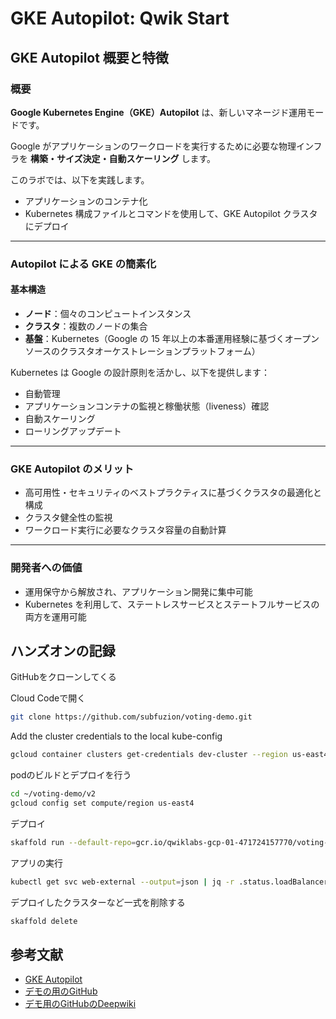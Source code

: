 # GKE Autopilot: Qwik Start

## GKE Autopilot 概要と特徴

### 概要
**Google Kubernetes Engine（GKE）Autopilot** は、新しいマネージド運用モードです。  

Google がアプリケーションのワークロードを実行するために必要な物理インフラを **構築・サイズ決定・自動スケーリング** します。

このラボでは、以下を実践します。

- アプリケーションのコンテナ化
- Kubernetes 構成ファイルとコマンドを使用して、GKE Autopilot クラスタにデプロイ

---

### Autopilot による GKE の簡素化

#### 基本構造
- **ノード**：個々のコンピュートインスタンス
- **クラスタ**：複数のノードの集合
- **基盤**：Kubernetes（Google の 15 年以上の本番運用経験に基づくオープンソースのクラスタオーケストレーションプラットフォーム）

Kubernetes は Google の設計原則を活かし、以下を提供します：
- 自動管理
- アプリケーションコンテナの監視と稼働状態（liveness）確認
- 自動スケーリング
- ローリングアップデート

---

### GKE Autopilot のメリット
- 高可用性・セキュリティのベストプラクティスに基づくクラスタの最適化と構成
- クラスタ健全性の監視
- ワークロード実行に必要なクラスタ容量の自動計算

---

### 開発者への価値
- 運用保守から解放され、アプリケーション開発に集中可能
- Kubernetes を利用して、ステートレスサービスとステートフルサービスの両方を運用可能

## ハンズオンの記録

GitHubをクローンしてくる

Cloud Codeで開く

```bash
git clone https://github.com/subfuzion/voting-demo.git
```

Add the cluster credentials to the local kube-config

```bash
gcloud container clusters get-credentials dev-cluster --region us-east4
```

podのビルドとデプロイを行う

```bash
cd ~/voting-demo/v2
gcloud config set compute/region us-east4  
```

デプロイ

```bash
skaffold run --default-repo=gcr.io/qwiklabs-gcp-01-471724157770/voting-app --tail
```

アプリの実行

```bash
kubectl get svc web-external --output=json | jq -r .status.loadBalancer.ingress[0].ip
```

デプロイしたクラスターなど一式を削除する

```bash
skaffold delete
```

## 参考文献
- [GKE Autopilot](https://cloud.google.com/kubernetes-engine/docs/concepts/autopilot-overview?hl=ja)
- [デモの用のGitHub](https://github.com/subfuzion/voting-demo)
- [デモ用のGitHubのDeepwiki](https://deepwiki.com/subfuzion/voting-demo)
